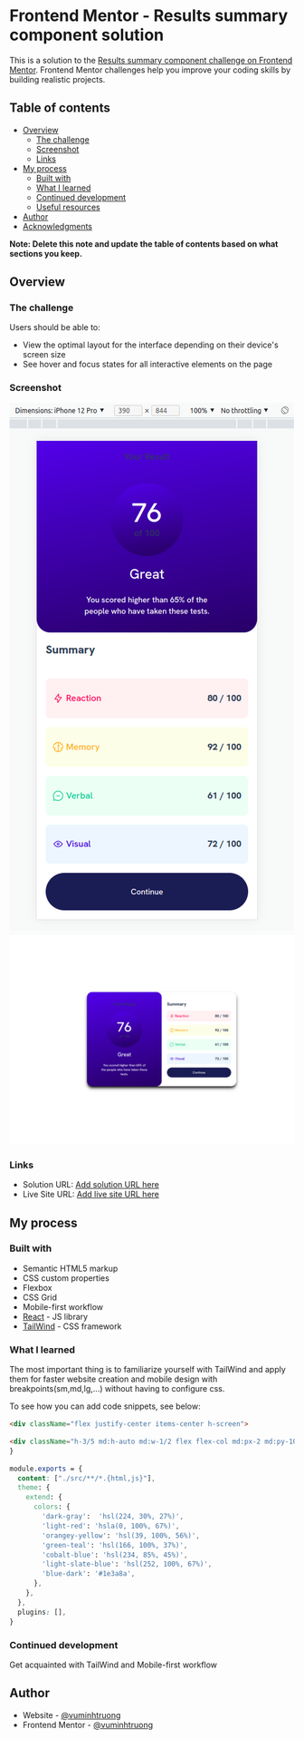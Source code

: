 # Frontend Mentor - Results summary component solution

This is a solution to the [Results summary component challenge on Frontend Mentor](https://www.frontendmentor.io/challenges/results-summary-component-CE_K6s0maV). Frontend Mentor challenges help you improve your coding skills by building realistic projects. 

## Table of contents

- [Overview](#overview)
  - [The challenge](#the-challenge)
  - [Screenshot](#screenshot)
  - [Links](#links)
- [My process](#my-process)
  - [Built with](#built-with)
  - [What I learned](#what-i-learned)
  - [Continued development](#continued-development)
  - [Useful resources](#useful-resources)
- [Author](#author)
- [Acknowledgments](#acknowledgments)

**Note: Delete this note and update the table of contents based on what sections you keep.**

## Overview

### The challenge

Users should be able to:

- View the optimal layout for the interface depending on their device's screen size
- See hover and focus states for all interactive elements on the page

### Screenshot

![](./design/result/screenshot-1.png)
![](./design/result/screenshot-2.png)

### Links

- Solution URL: [Add solution URL here](https://your-solution-url.com)
- Live Site URL: [Add live site URL here](https://your-live-site-url.com)

## My process

### Built with

- Semantic HTML5 markup
- CSS custom properties
- Flexbox
- CSS Grid
- Mobile-first workflow
- [React](https://reactjs.org/) - JS library
- [TailWind](https://tailwindcss.com/) - CSS framework


### What I learned

The most important thing is to familiarize yourself with TailWind and apply them for faster website creation and mobile design with breakpoints(sm,md,lg,...) without having to configure css.

To see how you can add code snippets, see below:

```html
<div className="flex justify-center items-center h-screen">
```
```html
<div className="h-3/5 md:h-auto md:w-1/2 flex flex-col md:px-2 md:py-10">
}
```
```css
module.exports = {
  content: ["./src/**/*.{html,js}"],
  theme: {
    extend: {
      colors: {
        'dark-gray':  'hsl(224, 30%, 27%)',
        'light-red': 'hsla(0, 100%, 67%)',
        'orangey-yellow': 'hsl(39, 100%, 56%)',
        'green-teal': 'hsl(166, 100%, 37%)',
        'cobalt-blue': 'hsl(234, 85%, 45%)',
        'light-slate-blue': 'hsl(252, 100%, 67%)',
        'blue-dark': '#1e3a8a',
      },
    },
  },
  plugins: [],
}
```

### Continued development

Get acquainted with TailWind and Mobile-first workflow

## Author

- Website - [@vuminhtruong](https://github.com/vuminhtruong)
- Frontend Mentor - [@vuminhtruong](https://www.frontendmentor.io/profile/vuminhtruong)
